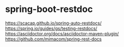 # spring-boot-restdoc

https://scacap.github.io/spring-auto-restdocs/
https://spring.io/guides/gs/testing-restdocs/
https://asciidoctor.org/docs/asciidoctor-maven-plugin/
https://github.com/mimacom/spring-rest-docs
